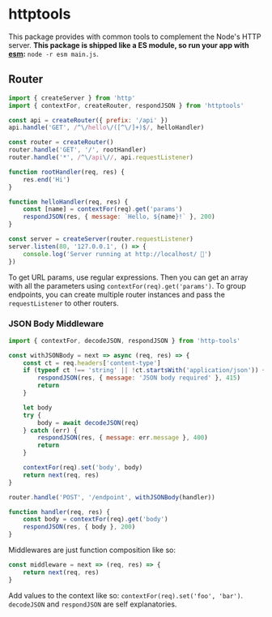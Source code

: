 # httptools

This package provides with common tools to complement the Node's HTTP server.
**This package is shipped like a ES module, so run your app with [esm](https://github.com/standard-things/esm):** `node -r esm main.js`.

## Router
```js
import { createServer } from 'http'
import { contextFor, createRouter, respondJSON } from 'httptools'

const api = createRouter({ prefix: '/api' })
api.handle('GET', /^\/hello\/([^\/]+)$/, helloHandler)

const router = createRouter()
router.handle('GET', '/', rootHandler)
router.handle('*', /^\/api\//, api.requestListener)

function rootHandler(req, res) {
    res.end('Hi')
}

function helloHandler(req, res) {
    const [name] = contextFor(req).get('params')
    respondJSON(res, { message: `Hello, ${name}!` }, 200)
}

const server = createServer(router.requestListener)
server.listen(80, '127.0.0.1', () => {
    console.log('Server running at http://localhost/ 🚀')
})
```

To get URL params, use regular expressions. Then you can get an array with all the parameters using `contextFor(req).get('params')`.
To group endpoints, you can create multiple router instances and pass the `requestListener` to other routers.

### JSON Body Middleware
```js
import { contextFor, decodeJSON, respondJSON } from 'http-tools'

const withJSONBody = next => async (req, res) => {
    const ct = req.headers['content-type']
    if (typeof ct !== 'string' || !ct.startsWith('application/json')) {
        respondJSON(res, { message: 'JSON body required' }, 415)
        return
    }

    let body
    try {
        body = await decodeJSON(req)
    } catch (err) {
        respondJSON(res, { message: err.message }, 400)
        return
    }

    contextFor(req).set('body', body)
    return next(req, res)
}

router.handle('POST', '/endpoint', withJSONBody(handler))

function handler(req, res) {
    const body = contextFor(req).get('body')
    respondJSON(res, { body }, 200)
}
```

Middlewares are just function composition like so:
```js
const middleware = next => (req, res) => {
    return next(req, res)
}
```
Add values to the context like so: `contextFor(req).set('foo', 'bar')`.
`decodeJSON` and `respondJSON` are self explanatories.
